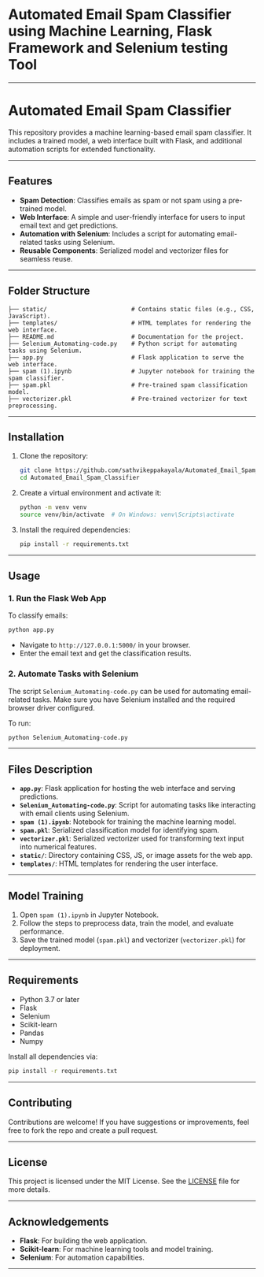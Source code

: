 # Automated Email Spam Classifier using Machine Learning, Flask Framework and Selenium testing Tool
---

# Automated Email Spam Classifier

This repository provides a machine learning-based email spam classifier. It includes a trained model, a web interface built with Flask, and additional automation scripts for extended functionality.

---

## Features

- **Spam Detection**: Classifies emails as spam or not spam using a pre-trained model.
- **Web Interface**: A simple and user-friendly interface for users to input email text and get predictions.
- **Automation with Selenium**: Includes a script for automating email-related tasks using Selenium.
- **Reusable Components**: Serialized model and vectorizer files for seamless reuse.

---

## Folder Structure

```
├── static/                        # Contains static files (e.g., CSS, JavaScript).
├── templates/                     # HTML templates for rendering the web interface.
├── README.md                      # Documentation for the project.
├── Selenium_Automating-code.py    # Python script for automating tasks using Selenium.
├── app.py                         # Flask application to serve the web interface.
├── spam (1).ipynb                 # Jupyter notebook for training the spam classifier.
├── spam.pkl                       # Pre-trained spam classification model.
├── vectorizer.pkl                 # Pre-trained vectorizer for text preprocessing.
```

---

## Installation

1. Clone the repository:
   ```bash
   git clone https://github.com/sathvikeppakayala/Automated_Email_Spam_Classifier.git
   cd Automated_Email_Spam_Classifier
   ```

2. Create a virtual environment and activate it:
   ```bash
   python -m venv venv
   source venv/bin/activate  # On Windows: venv\Scripts\activate
   ```

3. Install the required dependencies:
   ```bash
   pip install -r requirements.txt
   ```

---

## Usage

### 1. Run the Flask Web App
To classify emails:
```bash
python app.py
```
- Navigate to `http://127.0.0.1:5000/` in your browser.
- Enter the email text and get the classification results.

### 2. Automate Tasks with Selenium
The script `Selenium_Automating-code.py` can be used for automating email-related tasks. Make sure you have Selenium installed and the required browser driver configured.

To run:
```bash
python Selenium_Automating-code.py
```

---

## Files Description

- **`app.py`**: Flask application for hosting the web interface and serving predictions.
- **`Selenium_Automating-code.py`**: Script for automating tasks like interacting with email clients using Selenium.
- **`spam (1).ipynb`**: Notebook for training the machine learning model.
- **`spam.pkl`**: Serialized classification model for identifying spam.
- **`vectorizer.pkl`**: Serialized vectorizer used for transforming text input into numerical features.
- **`static/`**: Directory containing CSS, JS, or image assets for the web app.
- **`templates/`**: HTML templates for rendering the user interface.

---

## Model Training

1. Open `spam (1).ipynb` in Jupyter Notebook.
2. Follow the steps to preprocess data, train the model, and evaluate performance.
3. Save the trained model (`spam.pkl`) and vectorizer (`vectorizer.pkl`) for deployment.

---

## Requirements

- Python 3.7 or later
- Flask
- Selenium
- Scikit-learn
- Pandas
- Numpy

Install all dependencies via:
```bash
pip install -r requirements.txt
```

---

## Contributing

Contributions are welcome! If you have suggestions or improvements, feel free to fork the repo and create a pull request.

---

## License

This project is licensed under the MIT License. See the [LICENSE](https://doi.org/10.21203/rs.3.rs-5746284/v1) file for more details.

---

## Acknowledgements

- **Flask**: For building the web application.
- **Scikit-learn**: For machine learning tools and model training.
- **Selenium**: For automation capabilities.

---
